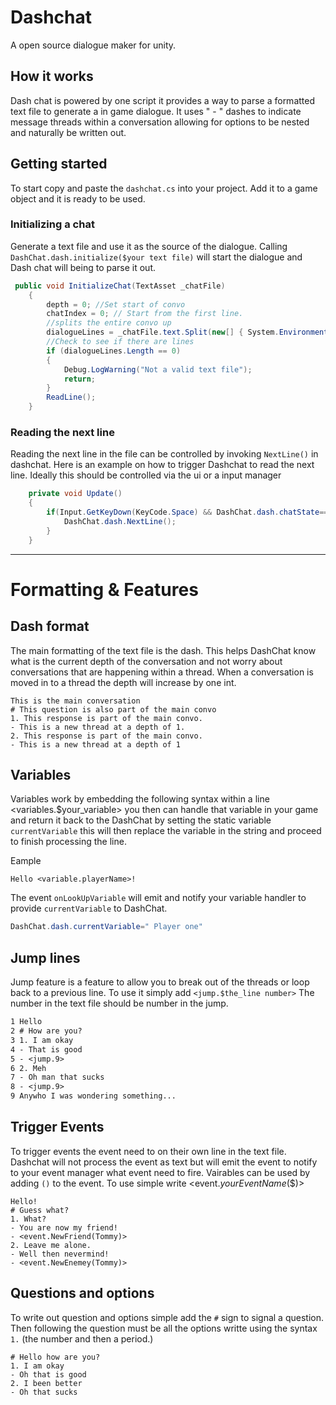 # Dashchat
A open source dialogue maker for unity. 

## How it works
Dash chat is powered by one script it provides a way to parse a formatted text file to generate a in game dialogue. It uses
" - " dashes to indicate message threads within a conversation allowing for options to be nested and naturally be written out.

## Getting started
To start copy and paste the `dashchat.cs` into your project. Add it to a game object and it is ready to be used. 

### Initializing a chat
Generate a text file and use it as the source of the dialogue. Calling `DashChat.dash.initialize($your text file)` will start the 
dialogue and Dash chat will being to parse it out. 
``` c#
 public void InitializeChat(TextAsset _chatFile)
    {
        depth = 0; //Set start of convo
        chatIndex = 0; // Start from the first line.
        //splits the entire convo up
        dialogueLines = _chatFile.text.Split(new[] { System.Environment.NewLine }, System.StringSplitOptions.None);
        //Check to see if there are lines
        if (dialogueLines.Length == 0)
        {
            Debug.LogWarning("Not a valid text file");
            return;
        }
        ReadLine();
    }

```


### Reading the next line
Reading the next line in the file can be controlled by invoking `NextLine()` in dashchat. Here is an example on how to trigger 
Dashchat to read the next line. Ideally this should be controlled via the ui or a input manager

``` c#
    private void Update()
    {
        if(Input.GetKeyDown(KeyCode.Space) && DashChat.dash.chatState==DSState.readyNext){ 
            DashChat.dash.NextLine();
        }
    }
```

----

# Formatting & Features

## Dash format
The main formatting of the text file is the dash. This helps DashChat know what is the current depth of the conversation and not 
worry about conversations that are happening within a thread. When a conversation is moved in to a thread the depth will increase
by one int. 

```
This is the main conversation
# This question is also part of the main convo
1. This response is part of the main convo.
- This is a new thread at a depth of 1. 
2. This response is part of the main convo.
- This is a new thread at a depth of 1
```


## Variables
Variables work by embedding the following syntax within a line <variables.$your_variable> 
you then can handle that variable in your game and return it back to the DashChat by setting the static variable
`currentVariable` this will then replace the variable in the string and proceed to finish processing the line. 

Eample
```
Hello <variable.playerName>!
```
The event `onLookUpVariable` will emit and notify your variable handler to provide `currentVariable` to DashChat. 

``` C#
DashChat.dash.currentVariable=" Player one"
```


## Jump lines
Jump feature is a feature to allow you to break out of the threads or loop back to a previous line. 
To use it simply add `<jump.$the_line number>` The number in the text file should be number in the jump.

``` txt
1 Hello
2 # How are you?
3 1. I am okay
4 - That is good
5 - <jump.9>
6 2. Meh
7 - Oh man that sucks
8 - <jump.9>
9 Anywho I was wondering something...
```

## Trigger Events
To trigger events the event need to on their own line in the text file. Dashchat will not process the event as text but will 
emit the event to notify to your event manager what event need to fire. Vairables can be used by adding `()` to the event. 
To use simple write <event.$yourEventName($$)>

```
Hello!
# Guess what?
1. What?
- You are now my friend!
- <event.NewFriend(Tommy)>
2. Leave me alone.
- Well then nevermind!
- <event.NewEnemey(Tommy)>
```

## Questions and options
To write out question and options simple add the `#` sign to signal a question. Then following the question must be all the options
writte using the syntax `1.` (the number and then a period.)

```
# Hello how are you?
1. I am okay
- Oh that is good
2. I been better
- Oh that sucks
```
